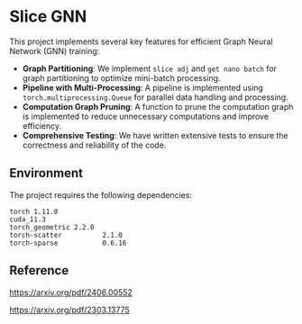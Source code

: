 # Slice GNN

This project implements several key features for efficient Graph Neural Network (GNN) training:

- **Graph Partitioning**: We implement `slice adj` and `get nano batch` for graph partitioning to optimize mini-batch processing.
- **Pipeline with Multi-Processing**: A pipeline is implemented using `torch.multiprocessing.Queue` for parallel data handling and processing.
- **Computation Graph Pruning**: A function to prune the computation graph is implemented to reduce unnecessary computations and improve efficiency.
- **Comprehensive Testing**: We have written extensive tests to ensure the correctness and reliability of the code.

## Environment

The project requires the following dependencies:

```
torch 1.11.0
cuda_11.3
torch_geometric 2.2.0
torch-scatter          2.1.0
torch-sparse           0.6.16
```
## Reference

https://arxiv.org/pdf/2406.00552

https://arxiv.org/pdf/2303.13775
